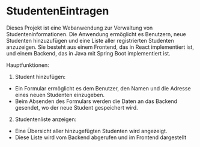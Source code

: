# StudentenEintragen

Dieses Projekt ist eine Webanwendung zur Verwaltung von Studenteninformationen. Die 
Anwendung ermöglicht es Benutzern, neue Studenten hinzuzufügen und eine Liste aller 
registrierten Studenten anzuzeigen. Sie besteht aus einem Frontend, das in React 
implementiert ist, und einem Backend, das in Java mit Spring Boot implementiert ist.

Hauptfunktionen:

1. Student hinzufügen:
- Ein Formular ermöglicht es dem Benutzer, den Namen und die Adresse 
eines neuen Studenten einzugeben.
- Beim Absenden des Formulars werden die Daten an das Backend 
gesendet, wo der neue Student gespeichert wird.

2. Studentenliste anzeigen:
- Eine Übersicht aller hinzugefügten Studenten wird angezeigt.
- Diese Liste wird vom Backend abgerufen und im Frontend dargestellt
